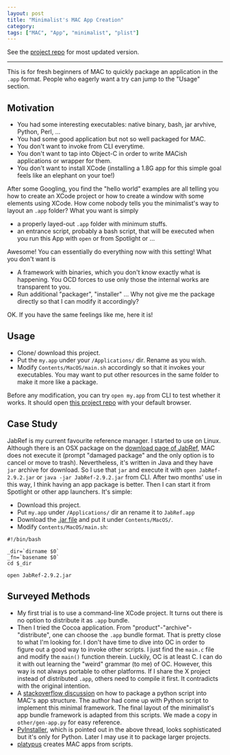```yaml
---
layout: post
title: "Minimalist's MAC App Creation"
category: 
tags: ["MAC", "App", "minimalist", "plist"]
---
```


See the [project repo](https://github.com/hupili/min-mac-app/) for most updated version. 

---------------------

This is for fresh beginners of MAC to quickly package an application in the `.app` format.
People who eagerly want a try can jump to the "Usage" section.

## Motivation

   * You had some interesting executables: native binary, bash, jar arvhive, Python, Perl, ...
   * You had some good application but not so well packaged for MAC.
   * You don't want to invoke from CLI everytime. 
   * You don't want to tap into Object-C in order to write MACish applications or wrapper for them. 
   * You don't want to install XCode 
   (installing a 1.8G app for this simple goal feels like an elephant on your toe!)

After some Googling, 
you find the "hello world" examples are all telling you how to create an XCode project
or how to create a window with some elements using XCode. 
How come nobody tells you the minimalist's way to layout an `.app` folder?
What you want is simply

   * a properly layed-out `.app` folder with minimum stuffs.
   * an entrance script, probably a bash script, that will be executed 
   when you run this App with `open` or from Spotlight or ...

Awesome!
You can essentially do everything now with this setting! 
What you don't want is

   * A framework with binaries, which you don't know exactly what is happening.
   You OCD forces to use only those the internal works are transparent to you. 
   * Run additional "packager", "installer" ... 
   Why not give me the package directly so that I can modify it accordingly? 

OK. 
If you have the same feelings like me, here it is!

## Usage

   * Clone/ download this project. 
   * Put the `my.app` under your `/Applications/` dir. 
   Rename as you wish. 
   * Modify `Contents/MacOS/main.sh` accordingly so that it invokes your executables. 
   You may want to put other resources in the same folder to make it more like a package. 

Before any modification, you can try `open my.app` from CLI to test whether it works. 
It should open [this project repo](https://github.com/hupili/min-mac-app/) with your default browser.

## Case Study

JabRef is my current favourite reference manager. 
I started to use on Linux. 
Although there is an OSX package on the 
[download page of JabRef](http://sourceforge.net/projects/jabref/files/jabref/2.9.2),
MAC does not execute it
(prompt "damaged package" and the only option is to cancel or move to trash).
Nevertheless, it's written in Java and they have `jar` archive for download. 
So I use that `jar` and execute it with 
`open JabRef-2.9.2.jar`
or
`java -jar JabRef-2.9.2.jar`
from CLI.
After two months' use in this way, I think having an app package is better. 
Then I can start it from Spotlight or other app launchers. 
It's simple:

   * Download this project. 
   * Put `my.app` under `/Applications/` dir an rename it to `JabRef.app`
   * Download the 
   [.jar file](http://sourceforge.net/projects/jabref/files/jabref/2.9.2/)
   and put it under `Contents/MacOS/`.
   * Modify `Contents/MacOS/main.sh`:

```
#!/bin/bash

_dir=`dirname $0`
_fn=`basename $0`
cd $_dir

open JabRef-2.9.2.jar
```

## Surveyed Methods

   * My first trial is to use a command-line XCode project.
   It turns out there is no option to distribute it as `.app` bundle. 
   * Then I tried the Cocoa application. 
   From "product"-"archive"-"distribute", one can choose the `.app` bundle format. 
   That is pretty close to what I'm looking for. 
   I don't have time to dive into OC in order to figure out a good way to invoke other scripts. 
   I just find the `main.c` file and modify the `main()` function therein. 
   Luckily, OC is at least C.
   I can do it with out learning the "weird" grammar (to me) of OC.
   However, this way is not always portable to other platforms.
   If I share the X project instead of distributed `.app`, others need to compile it first. 
   It contradicts with the original intention. 
   * A [stackoverflow discussion](http://stackoverflow.com/questions/7404792/how-to-create-mac-application-bundle-for-python-script-via-python) 
   on how to package a python script into MAC's app structure. 
   The author had come up with Python script to implement this minimal framework. 
   The final layout of the minimalist's app bundle framework is adapted from this scripts. 
   We made a copy in `other/gen-app.py` for easy reference. 
   * [PyInstaller](http://www.pyinstaller.org), 
   which is pointed out in the above thread, 
   looks sophisticated but it's only for Python. 
   Later I may use it to package larger projects. 
   * [platypus](http://sveinbjorn.org/platypus) creates MAC apps from scripts. 
   
